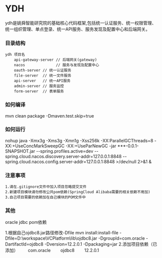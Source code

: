 # YDH
ydh是姚舜智能研究院的基础核心代码框架,包括统一认证服务、统一权限管理、统一组织管理、单点登录、统一API服务、服务发现及配置中心和后端网关。

### 目录结构
```
ydh 项目名
    api-gateway-server // 后端网关(gateway)
    nacos              // 服务与发现及配置中心
    oauth-server // 统一认证服务
    file-server  // 统一文件服务
    api-server   // 统一API服务
    admin-server // 服务监控
    form-server  // 表单服务
```
### 如何编译
mvn clean package -Dmaven.test.skip=true

### 如何运行
nohup java  -Xmx3g -Xms3g -Xmn1g -Xss256k -XX:ParallelGCThreads=8 -XX:+UseConcMarkSweepGC -XX:+UseParNewGC  -jar ***-0.0.1-SNAPSHOT.jar --spring.profiles.active=dev --spring.cloud.nacos.discovery.server-addr=127.0.0.1:8848 --spring.cloud.nacos.config.server-addr=127.0.0.1:8848 >/dev/null 2>&1 &

### 注意事项
    1.请在.gitignore文件中加入项目忽略提交文件
    2.新建项目模块请勿修改公共pom依赖(SpringCloud Alibaba需要的相关依赖不用加)
    3.自己项目需要的依赖加在自己模块的POM文件中

### 其他
oracle jdbc pom依赖

1.根据自己ojdbc8.jar路径修改-Dfile
mvn install:install-file -Dfile=D:\workspace\VCPlatform\lib\ojdbc8.jar -DgroupId=com.oracle -DartifactId=ojdbc8 -Dversion=12.2.0.1 -Dpackaging=jar
2.添加项目依赖（已添加）
<dependency>
　　<groupId>com.oracle</groupId>
　　<artifactId>ojdbc8</artifactId>
　　<version>12.2.0.1</version>
</dependency>
